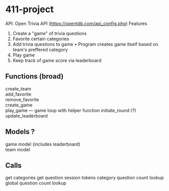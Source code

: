 # 411-project

API: Open Trivia API (https://opentdb.com/api_config.php)
Features
1. Create a "game" of trivia questions
2. Favorite certain categories
3. Add trivia questions to game
   •  Program creates game itself based on team's preffered category
4. Play game
5. Keep track of game score via leaderboard

## Functions (broad)
create_team  
add_favorite  
remove_favorite  
create_game  
play_game — game loop with helper function initiate_round (?)  
update_leaderboard  

## Models ?  
game model (includes leaderboard)  
team model  

## Calls 
get categories
get question
session tokens
category question count lookup
global question count lookup
